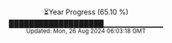 <p align="center">
⏳Year Progress (65.10 %)<br>
███████████████████▁▁▁▁▁▁▁▁▁▁▁ <br>
<sub>Updated: Mon, 26 Aug 2024 06:03:18 GMT</sub>
</p>

